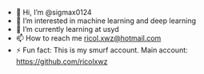 - 👋 Hi, I’m @sigmax0124
- 👀 I’m interested in machine learning and deep learning
- 🌱 I’m currently learning at usyd
- 📫 How to reach me ricol.xwz@hotmail.com
- ⚡ Fun fact: This is my smurf account. Main account: https://github.com/ricolxwz

<!---
wexu0327/wexu0327 is a ✨ special ✨ repository because its `README.md` (this file) appears on your GitHub profile.
You can click the Preview link to take a look at your changes.
--->
